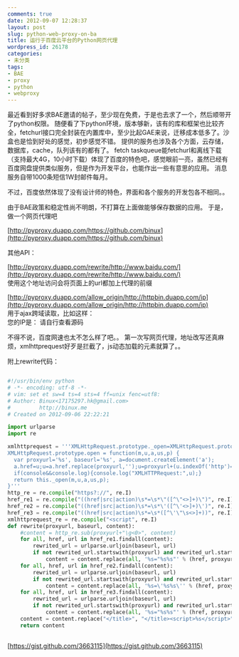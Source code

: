 ```yaml
---
comments: true
date: 2012-09-07 12:28:37
layout: post
slug: python-web-proxy-on-ba
title: 运行于百度云平台的Python网页代理
wordpress_id: 26178
categories:
- 未分类
tags:
- BAE
- proxy
- python
- webproxy
---
```


最近看到好多求BAE邀请的帖子，至少现在免费，于是也去求了一个，然后顺带开了python权限。
随便看了下python环境，版本够新，该有的库和框架也比较齐全，fetchurl接口完全封装在内置库中，至少比起GAE来说，迁移成本低多了。沙盒也是恰到好处的感觉，初步感觉不错。
提供的服务也涉及各个方面，云存储，数据库，cache，队列该有的都有了。
fetch taskqueue能fetchurl和离线下载（支持最大4G，10小时下载）体现了百度的特色吧，感觉眼前一亮，虽然已经有百度网盘提供类似服务，但是作为开发平台，也能作出一些有意思的应用。
消息服务自带1000条短信1W封邮件每月。

不过，百度依然体现了没有设计师的特色，界面和各个服务的开发包各不相同。。

由于BAE政策和稳定性尚不明朗，不打算在上面做能够保存数据的应用。
于是，做一个网页代理吧

[http://pyproxy.duapp.com/https://github.com/binux](http://pyproxy.duapp.com/https://github.com/binux)

其他API：  

[http://pyproxy.duapp.com/rewrite/http://www.baidu.com/](http://pyproxy.duapp.com/rewrite/http://www.baidu.com/)  
使用这个地址访问会将页面上的url都加上代理的前缀

[http://pyproxy.duapp.com/allow_origin/http://httpbin.duapp.com/ip](http://pyproxy.duapp.com/allow_origin/http://httpbin.duapp.com/ip)  
用于ajax跨域读取，比如这样：  
您的IP是：<span id="origin_ip"></span> 请自行查看源码  
<script src="http://lib.sinaapp.com/js/jquery/1.8.3/jquery.min.js"></script>
<script>
 $.get("http://pyproxy.duapp.com/allow_origin/http://httpbin.duapp.com/ip",
  function(data) {
  $("#origin_ip").text(data.origin);
});
</script>

不得不说，百度网速也太不怎么样了吧。。
第一次写网页代理，地址改写还真麻烦，xmlhttprequest好歹是拦截了，js动态加载的元素就算了。。

附上rewrite代码：
 
``` python

#!/usr/bin/env python
# -*- encoding: utf-8 -*-
# vim: set et sw=4 ts=4 sts=4 ff=unix fenc=utf8:
# Author: Binux<17175297.hk@gmail.com>
#         http://binux.me
# Created on 2012-09-06 22:22:21

import urlparse
import re

xmlhttprequest = '''XMLHttpRequest.prototype._open=XMLHttpRequest.prototype.open;
XMLHttpRequest.prototype.open = function(m,u,a,us,p) {
  var proxyurl='%s', baseurl='%s', a=document.createElement('a');
  a.href=u;u=a.href.replace(proxyurl,'');u=proxyurl+(u.indexOf('http')==0?u:baseurl+u);
  if(console&&console.log){console.log("XMLHTTPRequest:",u);}
  return this._open(m,u,a,us,p);
}'''
http_re = re.compile("https?://", re.I)
href_re1 = re.compile("((href|src|action)\s*=\s*\"([^\"<>]+)\")", re.I)
href_re2 = re.compile("((href|src|action)\s*=\s*\'([^\'<>]+)\')", re.I)
href_re3 = re.compile("((href|src|action)\s*=\s*([^\'\"\s<>]+))", re.I)
xmlhttprequest_re = re.compile("<script", re.I)
def rewrite(proxyurl, baseurl, content):
    #content = http_re.sub(proxyurl+"\g<0>", content)
    for all, href, url in href_re1.findall(content):
        rewrited_url = urlparse.urljoin(baseurl, url)
        if not rewrited_url.startswith(proxyurl) and rewrited_url.startswith("http"):
            content = content.replace(all, '%s="%s%s"' % (href, proxyurl, rewrited_url))
    for all, href, url in href_re2.findall(content):
        rewrited_url = urlparse.urljoin(baseurl, url)
        if not rewrited_url.startswith(proxyurl) and rewrited_url.startswith("http"):
            content = content.replace(all, '%s=\'%s%s\'' % (href, proxyurl, rewrited_url))
    for all, href, url in href_re3.findall(content):
        rewrited_url = urlparse.urljoin(baseurl, url)
        if not rewrited_url.startswith(proxyurl) and rewrited_url.startswith("http"):
            content = content.replace(all, '%s="%s%s"' % (href, proxyurl, rewrited_url))
    content = content.replace("</title>", "</title><script>%s</script>" % xmlhttprequest % (proxyurl, urlparse.urljoin(baseurl, "/")), 1)
    return content
    
```


[https://gist.github.com/3663115](https://gist.github.com/3663115)
